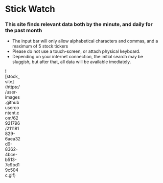 
# Stick Watch
### This site finds relevant data both by the minute,  and daily for the past month
- The  input bar will only allow alphabetical characters and commas, and a maximum of 5 stock tickers
- Please do not use a touch-screen, or attach physical keyboard.
- Depending on your internet connection, the initial search may be sluggish, 
but after that, all data will be available imediately.
<div style="width:50px; height:50px">
  ![stock_site](https://user-images.githubusercontent.com/62921796/211181829-6aea32d9-8362-4bce-b513-7e9bd19c504c.gif)
</div>
